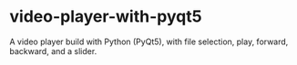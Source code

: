 # video-player-with-pyqt5
A video player build with Python (PyQt5), with file selection, play, forward, backward, and a slider.
